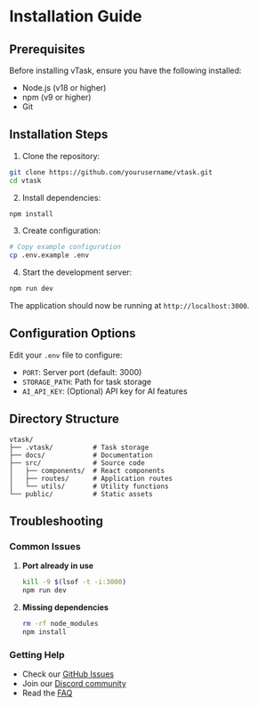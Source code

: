 # Installation Guide

## Prerequisites

Before installing vTask, ensure you have the following installed:
- Node.js (v18 or higher)
- npm (v9 or higher)
- Git

## Installation Steps

1. Clone the repository:
```bash
git clone https://github.com/yourusername/vtask.git
cd vtask
```

2. Install dependencies:
```bash
npm install
```

3. Create configuration:
```bash
# Copy example configuration
cp .env.example .env
```

4. Start the development server:
```bash
npm run dev
```

The application should now be running at `http://localhost:3000`.

## Configuration Options

Edit your `.env` file to configure:
- `PORT`: Server port (default: 3000)
- `STORAGE_PATH`: Path for task storage
- `AI_API_KEY`: (Optional) API key for AI features

## Directory Structure

```
vtask/
├── .vtask/          # Task storage
├── docs/            # Documentation
├── src/             # Source code
│   ├── components/  # React components
│   ├── routes/      # Application routes
│   └── utils/       # Utility functions
└── public/          # Static assets
```

## Troubleshooting

### Common Issues

1. **Port already in use**
   ```bash
   kill -9 $(lsof -t -i:3000)
   npm run dev
   ```

2. **Missing dependencies**
   ```bash
   rm -rf node_modules
   npm install
   ```

### Getting Help

- Check our [GitHub Issues](https://github.com/yourusername/vtask/issues)
- Join our [Discord community](https://discord.gg/vtask)
- Read the [FAQ](./faq.md) 